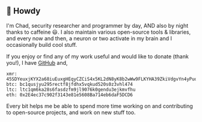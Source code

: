## :wave: Howdy

I'm Chad, security researcher and programmer by day, AND also by night thanks to caffeine :smiley:. I also maintain various open-source tools & libraries, and every now and then, a neuron or two activate in my brain and I occasionally build cool stuff.

If you enjoy or find any of my work useful and would like to donate (thank you!), I have [GitHub](https://github.com/sponsors/chadhyatt) and,

```
xmr: 45SDYeuxjKYX2a68iuEuxgHEqyCZCiS4x5KL2dN8yK8b2wWw9FLKYHA39ZkiVdgvYn4yPuo5v3z6ngweEE6d768p9hxNzxf
btc: bc1qusjyu295rectf8jfdhx5vqkud520s0z3vhl474
ltc: ltc1qm6ka28s6fasdzfm9jl9076k0gendu3ejkmvfhu
eth: 0x2E4ec37c902f3143e81e5608Ba714eb6daF5DCD6
```

Every bit helps me be able to spend more time working on and contributing to open-source projects, and work on new stuff too.
